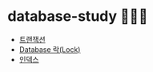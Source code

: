 # database-study 👨🏻‍💻

- [트랜잭션](https://github.com/imkh817/database-spring/blob/master/src/main/resources/%ED%8A%B8%EB%9E%9C%EC%9E%AD%EC%85%98.md)
- [Database 락(Lock)](https://github.com/imkh817/database-spring/blob/master/src/main/resources/Database%20락(Lock).md)
- [인덱스](https://github.com/imkh817/database-spring/blob/master/src/main/resources/인덱스.md)